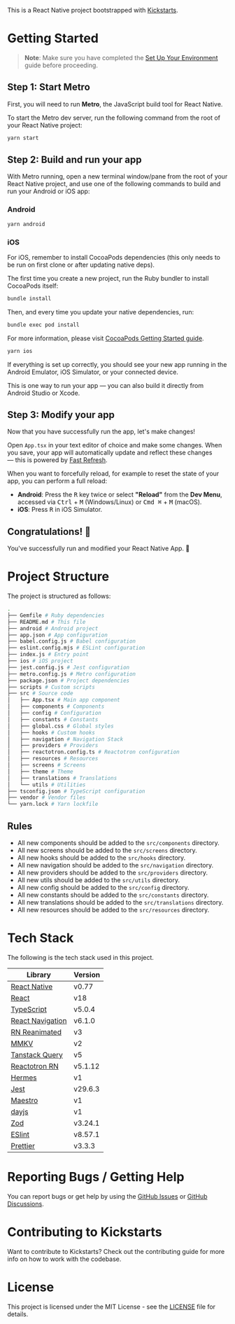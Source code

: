 This is a React Native project bootstrapped with [Kickstarts](https://kickstarts.dev).

# Getting Started

> **Note**: Make sure you have completed the [Set Up Your Environment](https://reactnative.dev/docs/set-up-your-environment) guide before proceeding.

## Step 1: Start Metro

First, you will need to run **Metro**, the JavaScript build tool for React Native.

To start the Metro dev server, run the following command from the root of your React Native project:

```sh
yarn start
```

## Step 2: Build and run your app

With Metro running, open a new terminal window/pane from the root of your React Native project, and use one of the following commands to build and run your Android or iOS app:

### Android

```sh
yarn android
```

### iOS

For iOS, remember to install CocoaPods dependencies (this only needs to be run on first clone or after updating native deps).

The first time you create a new project, run the Ruby bundler to install CocoaPods itself:

```sh
bundle install
```

Then, and every time you update your native dependencies, run:

```sh
bundle exec pod install
```

For more information, please visit [CocoaPods Getting Started guide](https://guides.cocoapods.org/using/getting-started.html).

```sh
yarn ios
```

If everything is set up correctly, you should see your new app running in the Android Emulator, iOS Simulator, or your connected device.

This is one way to run your app — you can also build it directly from Android Studio or Xcode.

## Step 3: Modify your app

Now that you have successfully run the app, let's make changes!

Open `App.tsx` in your text editor of choice and make some changes. When you save, your app will automatically update and reflect these changes — this is powered by [Fast Refresh](https://reactnative.dev/docs/fast-refresh).

When you want to forcefully reload, for example to reset the state of your app, you can perform a full reload:

- **Android**: Press the <kbd>R</kbd> key twice or select **"Reload"** from the **Dev Menu**, accessed via <kbd>Ctrl</kbd> + <kbd>M</kbd> (Windows/Linux) or <kbd>Cmd ⌘</kbd> + <kbd>M</kbd> (macOS).
- **iOS**: Press <kbd>R</kbd> in iOS Simulator.

## Congratulations! :tada:

You've successfully run and modified your React Native App. :partying_face:

# Project Structure

The project is structured as follows:

```bash
.
├── Gemfile # Ruby dependencies
├── README.md # This file
├── android # Android project
├── app.json # App configuration
├── babel.config.js # Babel configuration
├── eslint.config.mjs # ESLint configuration
├── index.js # Entry point
├── ios # iOS project
├── jest.config.js # Jest configuration
├── metro.config.js # Metro configuration
├── package.json # Project dependencies
├── scripts # Custom scripts
├── src # Source code
│   ├── App.tsx # Main app component
│   ├── components # Components
│   ├── config # Configuration
│   ├── constants # Constants
│   ├── global.css # Global styles
│   ├── hooks # Custom hooks
│   ├── navigation # Navigation Stack
│   ├── providers # Providers
│   ├── reactotron.config.ts # Reactotron configuration
│   ├── resources # Resources
│   ├── screens # Screens
│   ├── theme # Theme
│   ├── translations # Translations
│   └── utils # Utilities
├── tsconfig.json # TypeScript configuration
├── vendor # Vendor files
└── yarn.lock # Yarn lockfile

```

## Rules

- All new components should be added to the `src/components` directory.
- All new screens should be added to the `src/screens` directory.
- All new hooks should be added to the `src/hooks` directory.
- All new navigation should be added to the `src/navigation` directory.
- All new providers should be added to the `src/providers` directory.
- All new utils should be added to the `src/utils` directory.
- All new config should be added to the `src/config` directory.
- All new constants should be added to the `src/constants` directory.
- All new translations should be added to the `src/translations` directory.
- All new resources should be added to the `src/resources` directory.

# Tech Stack

The following is the tech stack used in this project.

| Library                                                                   | Version |
| ------------------------------------------------------------------------- | ------- |
| [React Native](https://reactnative.dev)                                   | v0.77   |
| [React](https://reactjs.org)                                              | v18     |
| [TypeScript](https://www.typescriptlang.org)                              | v5.0.4  |
| [React Navigation](https://reactnavigation.org)                           | v6.1.0  |
| [RN Reanimated](https://github.com/kmagiera/react-native-gesture-handler) | v3      |
| [MMKV](https://github.com/mrousavy/react-native-mmkv)                     | v2      |
| [Tanstack Query](https://tanstack.com/query)                              | v5      |
| [Reactotron RN](https://github.com/infinitered/reactotron)                | v5.1.12 |
| [Hermes](https://hermesengine.dev)                                        | v1      |
| [Jest](https://jestjs.io)                                                 | v29.6.3 |
| [Maestro](https://maestro.mobile.dev)                                     | v1      |
| [dayjs](https://day.js.org)                                               | v1      |
| [Zod](https://zod.dev)                                                    | v3.24.1 |
| [ESlint](https://eslint.org)                                              | v8.57.1 |
| [Prettier](https://prettier.io)                                           | v3.3.3  |

# Reporting Bugs / Getting Help

You can report bugs or get help by using the [GitHub Issues](https://github.com/kickstarts/ks-react-native/issues) or [GitHub Discussions](https://github.com/kickstarts/ks-react-native/discussions).

# Contributing to Kickstarts

Want to contribute to Kickstarts? Check out the contributing guide for more info on how to work with the codebase.

# License

This project is licensed under the MIT License - see the [LICENSE](LICENSE) file for details.
